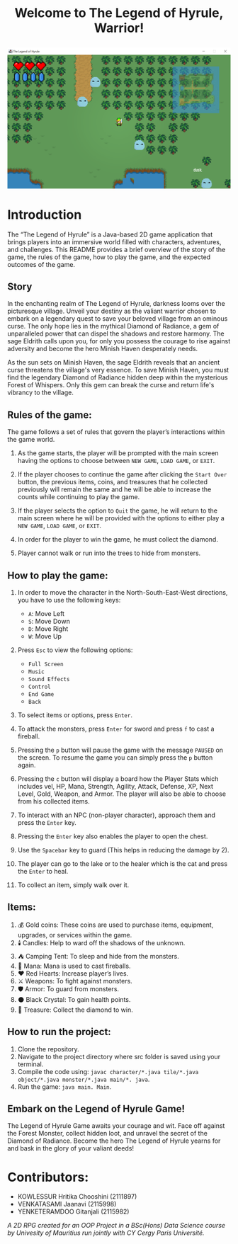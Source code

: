 # <p align="center">Welcome to The Legend of Hyrule, Warrior!<br></p>

![Alt text](image.png)

# Introduction<br>
The “The Legend of Hyrule” is a Java-based 2D game application that brings players into an immersive world filled with characters, adventures, and challenges.  This README provides a brief overview of the story of the game, the rules of the game, how to play the game, and the expected outcomes of the game.

## Story<br>
In the enchanting realm of The Legend of Hyrule, darkness looms over the picturesque village. Unveil your destiny as the valiant warrior chosen to embark on a legendary quest to save your beloved village from an ominous curse. The only hope lies in the mythical Diamond of Radiance, a gem of unparalleled power that can dispel the shadows and restore harmony. The sage Eldrith calls upon you, for only you possess the courage to rise against adversity and become the hero Minish Haven desperately needs.

As the sun sets on Minish Haven, the sage Eldrith reveals that an ancient curse threatens the village's very essence. To save Minish Haven, you must find the legendary Diamond of Radiance hidden deep within the mysterious Forest of Whispers. Only this gem can break the curse and return life's vibrancy to the village.

## Rules of the game:<br>
The game follows a set of rules that govern the player’s interactions within the game world.

1. As the game starts, the player will be prompted with the main screen having the options to choose between  `NEW GAME`, `LOAD GAME`, or `EXIT`.

2. If the player chooses to continue the game after clicking the `Start Over` button, the previous items, coins, and treasures that he collected previously will remain the same and he will be able to increase the counts while continuing to play the game.

3. If the player selects the option to `Quit` the game, he will return to the main screen where he will be provided with the options to either play a `NEW GAME`, `LOAD GAME`, or `EXIT`.

4. In order for the player to win the game, he must collect the diamond.

5. Player cannot walk or run into the trees to hide from monsters.


## How to play the game:<br>
1.	In order to move the character in the North-South-East-West directions, you have to use the following keys:<br>

      - `A`: Move Left<br>
      - `S`: Move Down<br>
      - `D`: Move Right<br>
      - `W`: Move Up<br>

2.	Press `Esc` to view the following options:<br>

    -	`Full Screen`<br>
    -	`Music`<br>
    -	`Sound Effects`<br>
    -	`Control`<br>
    -	`End Game`<br>
    -	`Back`<br>

3.	To select items or options, press `Enter`.

4.	To attack the monsters, press `Enter` for sword and press `f` to cast a fireball.

5.	Pressing the `p` button will pause the game with the message `PAUSED` on the screen.  To resume the game you can simply press the `p` button again.

6.	Pressing the `c` button will display a board how the Player Stats which includes vel, HP, Mana, Strength, Agility, Attack, Defense, XP, Next Level, Gold, Weapon, and Armor.  The player will also be able to choose from his collected items.

7.	To interact with an NPC (non-player character), approach them and press the `Enter` key.

8.  Pressing the `Enter` key also enables the player to open the chest.

9.  Use the `Spacebar` key to guard (This helps in reducing the damage by 2).

10. The player can go to the lake or to the healer which is the cat and press the `Enter` to heal.

11.	To collect an item, simply walk over it.

## Items:<br>

1.	💰 Gold coins: These coins are used to purchase items, equipment, upgrades, or services within the game.
2.	🕯️ Candles: Help to ward off the shadows of the unknown.
3.	⛺ Camping Tent: To sleep and hide from the monsters.
4.	🔮 Mana: Mana is used to cast fireballs.
5.	❤️ Red Hearts: Increase player’s lives.
6.	⚔️ Weapons: To fight against monsters.
7.	🛡️ Armor: To guard from monsters.
8.	⚫ Black Crystal: To gain health points.
9.	💎 Treasure: Collect the diamond to win.

## How to run the project:<br>

1. Clone the repository.
2. Navigate to the project directory where src folder is saved using your terminal.
3. Compile the code using: `javac character/*.java tile/*.java object/*.java monster/*.java main/*. java`.
4. Run the game: `java main. Main`.

## Embark on the Legend of Hyrule Game!

The Legend of Hyrule Game awaits your courage and wit. Face off against the Forest Monster, collect hidden loot, and unravel the secret of the Diamond of Radiance. Become the hero The Legend of Hyrule yearns for and bask in the glory of your valiant deeds!

# Contributors:<br>
   - KOWLESSUR Hritika Chooshini (2111897)<br>
   - VENKATASAMI Jaanavi (2115998)<br>
   - YENKETERAMDOO Gitanjali (2115982)<br>

_A 2D RPG created for an OOP Project in a BSc(Hons) Data Science course by Univesity of Mauritius run jointly with CY Cergy Paris Université._

